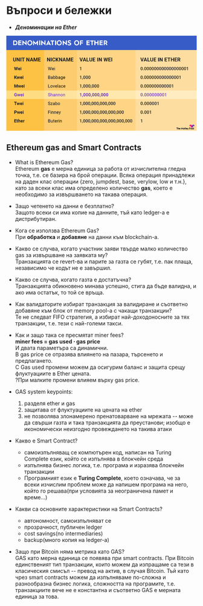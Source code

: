 # Въпроси и бележки

- **_Деноминации на Ether_**

![img](./img/denominations.webp)

## Ethereum gas and Smart Contracts

- What is Ethereum Gas?  
  Ethereum **gas** е мерна единица за работа от изчислителна гледна точка, т.е. се базира на брой операции. Всяка операция принадлежи на даден клас операции {zero, jumpdest, base, verylow, low и т.н.}, като за всеки клас има определено количество **gas**, което е необходимо за извършването на такава операция.

- Защо четенето на данни е безплатно?  
  Защото всеки си има копие на данните, тъй като ledger-а е дистрибутиран.

- Кога се използва Ethereum Gas?  
  При **обработка** и **добaвяне** на данни към blockchain-a.

- Какво се случва, когато участник заяви твърде малко количество gas за извършване на заявката му?  
  Транзакцията се revert-ва и парите за газта се губят, т.е. пак плаща, независимо че кодът не е завършил.

- Какво се случва, когато газта е достатъчна?  
  Транзакцията обикновено минава успешно, стига да бъде валидна, и ако има остатък, то той се връща.

- Как валидаторите избират транзакция за валидиране и съответно добавяне към блок от memory pool-а с чакащи транзакции?  
  Те не следват FIFO стратегия, а избират най-доходоносните за тях транзакции, т.е. тези с най-големи такси.

- Как и защо така се пресмятат miner fees?  
  **miner fees = gas used $\cdot$ gas price**  
  И двата параметъра са динамични.  
  В gas price се отразява влиянето на пазара, търсенето и предлагането.  
  С Gas used промени можем да осигурим баланс и защита срещу флуктуациите в Ether цената.  
  ?При малките промени влияем върху gas price.

- GAS system keypoints:

  1. разделя ether и gas
  2. защитава от флуктуациите на цената на ether
  3. не позволява злонамерено пренатоварване на мрежата -- може да свърши газта и така транзакцията да преустанови; изобщо е икономически неизгодно провеждането на такива атаки

- Какво е Smart Contract?

  - самоизпълняващ се компютърен код, написан на Turing Complete език, който се изпълнява в блокчейн среда
  - изпълнява бизнес логика, т.е. програма и изразява блокчейн транзакции
  - Програмният език е **Turing Complete**, което означава, че за всеки изчислим проблем може да напишем програма на него, който го решава(при условията за неограничена памет и време...)

- Какви са основните характеристики на Smart Contracts?

  - автономност, самоизпълняват се
  - прозрачност, публичен ledger
  - cost savings(no intermediaries)
  - backup(много копия на ledger-a)

- Защо при Bitcoin няма метрика като GAS?  
  GAS като мерна единица се появява при smart contracts. При Bitcoin единственият тип транзакции, които можем да изпращаме са тези в класическия смисъл -- превод на актив, в случая Bitcoin. Тъй като чрез smart contracts можем да изпълняваме по-сложна и разнообразна бизнес логика, сложността на програмите, т.е. транзакциите вече не е константна и съответно GAS е мерната единица за това.
